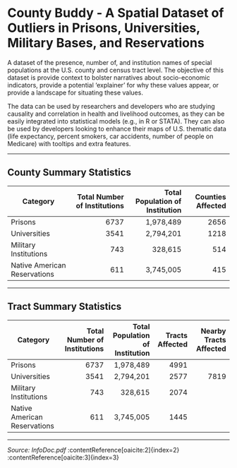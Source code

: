 # County Buddy - A Spatial Dataset of Outliers in Prisons, Universities, Military Bases, and Reservations

A dataset of the presence, number of, and institution names of special populations at the U.S. county and census tract level. The objective of this dataset is provide context to bolster narratives about socio-economic indicators, provide a potential ‘explainer’ for why these values appear, or provide a landscape for situating these values.

The data can be used by researchers and developers who are studying causality and correlation in health and livelihood outcomes, as they can be easily integrated into statistical models (e.g., in R or STATA). They can also be used by developers looking to enhance their maps of U.S. thematic data (life expectancy, percent smokers, car accidents, number of people on Medicare) with tooltips and extra features.

---

## County Summary Statistics

| Category                     | Total Number of Institutions | Total Population of Institution | Counties Affected |
|------------------------------|------------------------------:|---------------------------------:|------------------:|
| Prisons                      |                          6737 |                         1,978,489 |              2656 |
| Universities                 |                          3541 |                         2,794,201 |              1218 |
| Military Institutions        |                           743 |                           328,615 |               514 |
| Native American Reservations |                           611 |                         3,745,005 |               415 |

---

## Tract Summary Statistics

| Category                     | Total Number of Institutions | Total Population of Institution | Tracts Affected | Nearby Tracts Affected |
|------------------------------|------------------------------:|---------------------------------:|----------------:|-----------------------:|
| Prisons                      |                          6737 |                         1,978,489 |             4991 |                        |
| Universities                 |                          3541 |                         2,794,201 |             2577 |                   7819 |
| Military Institutions        |                           743 |                           328,615 |             2074 |                        |
| Native American Reservations |                           611 |                         3,745,005 |             1445 |                        |

---

*Source: InfoDoc.pdf* :contentReference[oaicite:2]{index=2}&#8203;:contentReference[oaicite:3]{index=3}
